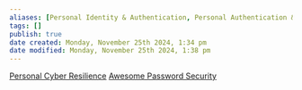 ```yaml
---
aliases: [Personal Identity & Authentication, Personal Authentication & Identity]
tags: []
publish: true
date created: Monday, November 25th 2024, 1:34 pm
date modified: Monday, November 25th 2024, 1:38 pm
---
```


[Personal Cyber Resilience](../Personal%20Cyber%20Resilience/Personal%20Cyber%20Resilience.md)
[Awesome Password Security](../../⬇%20INBOX,%20DROPZONE/Awesome%20Password%20Security/Awesome%20Password%20Security.md)


